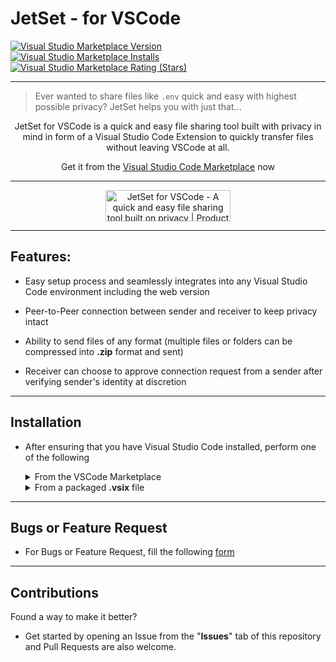 # **JetSet** - for VSCode

<a target="_blank" href="https://marketplace.visualstudio.com/items?itemName=Sudhay.jetset-for-vscode">
    <div align="left">
        <img alt="Visual Studio Marketplace Version" src="https://img.shields.io/visual-studio-marketplace/v/Sudhay.jetset-for-vscode?style=social">
        <br/>
        <img alt="Visual Studio Marketplace Installs" src="https://img.shields.io/visual-studio-marketplace/i/Sudhay.jetset-for-vscode?style=social">
        <br/>
        <img alt="Visual Studio Marketplace Rating (Stars)" src="https://img.shields.io/visual-studio-marketplace/stars/Sudhay.jetset-for-vscode?style=social">
    </div>
</a>

---

> Ever wanted to share files like `.env` quick and easy with highest possible privacy? JetSet helps you with just that...

<center>JetSet for VSCode is a quick and easy file sharing tool built with privacy in mind in form of a Visual Studio Code Extension to quickly transfer files without leaving VSCode at all.

Get it from the [Visual Studio Code Marketplace](https://marketplace.visualstudio.com/items?itemName=Sudhay.jetset-for-vscode) now

---

<a href="https://www.producthunt.com/posts/jetset-for-vscode?utm_source=badge-featured&utm_medium=badge&utm_souce=badge-jetset-for-vscode" target="_blank"><img src="https://api.producthunt.com/widgets/embed-image/v1/featured.svg?post_id=323494&theme=light" alt="JetSet for VSCode - A quick and easy file sharing tool built on privacy | Product Hunt" style="width: 200px; height: 50px;"/></a>

</center>

---

## Features:

-   Easy setup process and seamlessly integrates into any Visual Studio Code environment including the web version

-   Peer-to-Peer connection between sender and receiver to keep privacy intact

-   Ability to send files of any format (multiple files or folders can be compressed into **.zip** format and sent)

-   Receiver can choose to approve connection request from a sender after verifying sender's identity at discretion

---

## Installation

-   After ensuring that you have Visual Studio Code installed, perform one of the following

    <details>
    <summary>
    From the VSCode Marketplace
    </summary>
    Open VSCode and type [ctrl+p], type [ext install Sudhay.jetset-for-vscode]
    </details>

    <details>
    <summary>
    From a packaged <b>.vsix</b> file
    </summary>

    #### Run this command

    `code --install-extension <<package_name>>.vsix`

    </details>

---

## Bugs or Feature Request

-   For Bugs or Feature Request, fill the following [form](https://forms.gle/o4tbhoxNF2EwLy7e6)

---

## Contributions

Found a way to make it better?

-   Get started by opening an Issue from the "**Issues**" tab of this repository and Pull Requests are also welcome.
